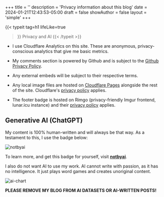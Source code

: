 +++
title = ''
description = 'Privacy information about this blog'
date = 2024-01-21T12:43:53-05:00
draft = false
showAuthor = false
layout = 'simple'
+++

{{< typeit
  tag=h1
  lifeLike=true
>}}
Privacy and AI
{{< /typeit >}}

- I use Cloudflare Analytics on this site. These are anonymous, privacy-conscious analytics that give me basic metrics.

- My comments section is powered by Github and is subject to the [Github Privacy Policy](https://docs.github.com/en/site-policy/privacy-policies/github-privacy-statement).

- Any external embeds will be subject to their respective terms.

- Any local image files are hosted on [Cloudflare Pages](https://pages.cloudflare.com) alongside the rest of the site. Cloudflare's [privacy policy](https://www.cloudflare.com/privacypolicy/) applies.

- The footer badge is hosted on Rimgo (privacy-friendly Imgur frontend, lunar.icu instance) and their [privacy policy](https://rimgo.lunar.icu/privacy) applies.


## Generative AI (ChatGPT)

My content is 100% human-written and will always be that way. As a testament to this, I use the badge below:

![notbyai](notbyai-black-2x.png)

To learn more, and get this badge for yourself, visit [**notbyai**](https://notbyai.fyi/).

I also do not want AI to use my work. AI cannot write with passion, as it has no intelligence. It just plays word games and creates unoriginal content.

![ai-chart](ai-generates-content-using-human-content-white.png "See the problem here? (Credit: [notbyai](https://notbyai.fyi/#not-by-ai-mission))")

**PLEASE REMOVE MY BLOG FROM AI DATASETS OR AI-WRITTEN POSTS!**

